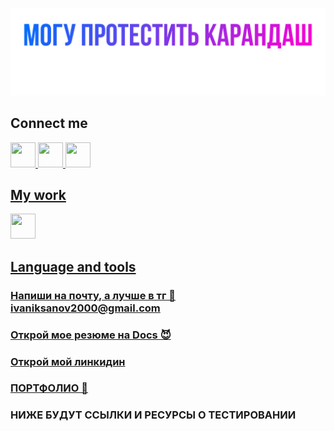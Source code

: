 ![Header](https://github.com/IvanIksanov/ivaniksanov/blob/main/IMG_1538.PNG)
## Connect me
<a rel="nofollow noopener noreferrer" href="https://www.instagram.com/eeevanofff/" target="_blank"><img src="https://i.ibb.co/njJ4x3S/Instagram-Negative-3.png" width="40" height="40" /> 
  <a rel="nofollow noopener noreferrer" href="https://t.me/evanovnew" target="_blank"><img src="https://i.ibb.co/F6jHYT3/Telegram-Negative.png" width="40" height="40" /> 
    <a rel="nofollow noopener noreferrer" href="https://www.linkedin.com/in/ivan-iksanov-765794229/" target="_blank"><img src="https://i.ibb.co/HPSdq9Z/Linked-In-Negative.png" width="40" height="40" /> 

## My work
<a rel="nofollow noopener noreferrer" href="https://www.linkedin.com" target="_blank"><img src="https://i.ibb.co/xLRbLjp/Figma-Negative.png" width="40" height="40" />
## Language and tools
        
### Напиши на почту, а лучше в тг 💩 ivaniksanov2000@gmail.com
### [Открой мое резюме на Docs 😈](https://docs.google.com/document/d/1HRhtAmWjqkDpU7Tl_bUSwl8JZkZJrTy3cRrkINeLbnQ/edit?usp=sharing)
### [Открой мой линкидин](https://www.linkedin.com/in/ivan-iksanov-765794229/)
### [ПОРТФОЛИО 👾](https://drive.google.com/drive/folders/1tzLY46qKzsIftwOoA00wwULfRxo6GY-D?usp=sharing)

### НИЖЕ БУДУТ ССЫЛКИ И РЕСУРСЫ О ТЕСТИРОВАНИИ
